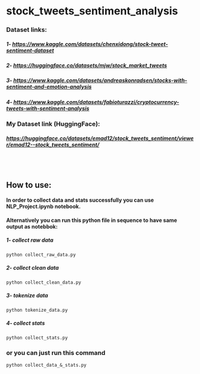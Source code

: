 # stock_tweets_sentiment_analysis


### Dataset links:
##### 1- https://www.kaggle.com/datasets/chenxidong/stock-tweet-sentiment-dataset
##### 2- https://huggingface.co/datasets/mjw/stock_market_tweets
##### 3- https://www.kaggle.com/datasets/andreaskonradsen/stocks-with-sentiment-and-emotion-analysis
##### 4- https://www.kaggle.com/datasets/fabioturazzi/cryptocurrency-tweets-with-sentiment-analysis


### My Dataset link (HuggingFace):
##### https://huggingface.co/datasets/emad12/stock_tweets_sentiment/viewer/emad12--stock_tweets_sentiment/

<br>
<br>


## How to use:
#### In order to collect data and stats successfully you can use NLP_Project.ipynb notebook. <br>
#### Alternatively you can run this python file in sequence to have same output as notebbok:
##### 1- collect raw data
```
python collect_raw_data.py
```

##### 2- collect clean data
```
python collect_clean_data.py
```

##### 3- tokenize data
```
python tokenize_data.py
```

##### 4- collect stats
```
python collect_stats.py
```
### or you can just run this command
```
python collect_data_&_stats.py
```
